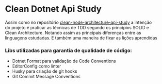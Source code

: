 # Clean Dotnet Api Study
Assim como no repositório [clean-node-architecture-api-study](https://github.com/msalvexx/clean-node-architecture-api-study) a intenção do projeto é praticar as técnicas de TDD segundo os princípios SOLID e Clean Architecture. Notando assim as principais diferenças entre as linguagens estudadas. E também uma maneira de fixar as lições aprendidas

### Libs utilizadas para garantia de qualidade de código: 
- Dotnet Format para validação de Code Conventions
- EditorConfig como linter 
- Husky para criação de git hooks
- Git Commit Message Conventions
